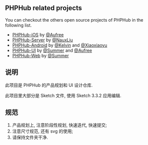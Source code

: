 
## PHPHub related projects

You can checkout the others open source projects of PHPHub in the following list.

* [PHPHub-iOS](https://github.com/Aufree/phphub-ios) by [@Aufree](https://github.com/Aufree)
* [PHPHub-Server](https://github.com/NauxLiu/phphub-server) by [@NauxLiu](https://github.com/NauxLiu)
* [PHPHub-Android](https://github.com/CycloneAxe/phphub-android) by [@Kelvin](https://github.com/CycloneAxe) and [@Xiaoxiaoyu](https://github.com/xiaoxiaoyu)
* [PHPHub-UI](https://github.com/phphub/phphub-ui) by [@Summer](https://github.com/phphub/phphub-ui) and [@Aufree](https://github.com/aufree)
* [PHPHub-Web](https://github.com/summerblue/phphub) by [@Summer](https://github.com/phphub/phphub-ui)


## 说明

此项目是 PHPHub 的产品规划和 UI 设计仓库. 

此项目里大部分是 Sketch 文件, 使用 Sketch 3.3.2 应用编辑.

## 规范

1. 产品规划上, 注意阶段性规划, 快速迭代, 快速提交;
2. 注意尺寸规范, 还有 svg 的使用;
3. 请保持文件夹干净.
